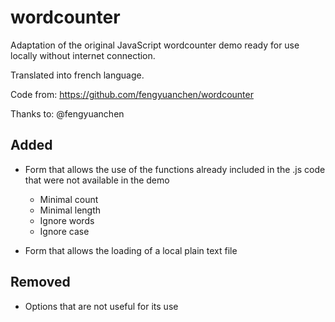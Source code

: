 # wordcounter

Adaptation of the original JavaScript wordcounter demo ready for use locally without internet connection.

Translated into french language.


Code from: https://github.com/fengyuanchen/wordcounter

Thanks to: @fengyuanchen

## Added
- Form that allows the use of the functions already included in the .js code that were not available in the demo

  - Minimal count
  - Minimal length
  - Ignore words
  - Ignore case
  
- Form that allows the loading of a local plain text file 

## Removed
- Options that are not useful for its use
